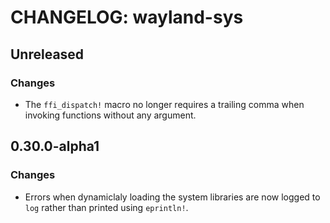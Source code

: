# CHANGELOG: wayland-sys

## Unreleased

### Changes

- The `ffi_dispatch!` macro no longer requires a trailing comma when invoking functions without
  any argument.

## 0.30.0-alpha1

### Changes

- Errors when dynamiclaly loading the system libraries are now logged to `log` rather than
  printed using `eprintln!`.